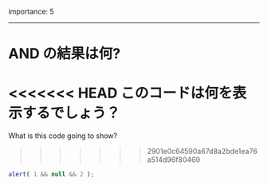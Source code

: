 importance: 5

---

# AND の結果は何?

<<<<<<< HEAD
このコードは何を表示するでしょう？
=======
What is this code going to show?
>>>>>>> 2901e0c64590a67d8a2bde1ea76a514d96f80469

```js
alert( 1 && null && 2 );
```
